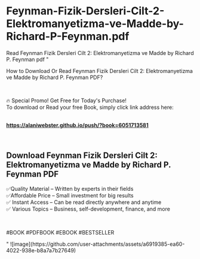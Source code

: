# Feynman-Fizik-Dersleri-Cilt-2-Elektromanyetizma-ve-Madde-by-Richard-P-Feynman.pdf
Read Feynman Fizik Dersleri Cilt 2: Elektromanyetizma ve Madde by Richard P. Feynman pdf
"<p>How to Download Or Read Feynman Fizik Dersleri Cilt 2: Elektromanyetizma ve Madde by Richard P. Feynman PDF?</p>
<p>&nbsp;</p>
<p>&#128293;  Special Promo! Get Free for Today's Purchase!<br />To download or Read your free Book, simply click link address here:&nbsp;<br />&nbsp;</p>
<p><a href=""https://alaniwebster.github.io/push/?book=6051713581""><strong>https://alaniwebster.github.io/push/?book=6051713581</strong></a></p>
<p>&nbsp;</p>
<h2>Download Feynman Fizik Dersleri Cilt 2: Elektromanyetizma ve Madde by Richard P. Feynman PDF</h2>
<p>&#x2705;Quality Material &ndash; Written by experts in their fields<br />&#x2705;Affordable Price &ndash; Small investment for big results<br />&#x2705; Instant Access &ndash; Can be read directly anywhere and anytime<br />&#x2705; Various Topics &ndash; Business, self-development, finance, and more</p>
<p>&nbsp;</p>
<p>#BOOK #PDFBOOK #EBOOK #BESTSELLER</p>
"
![image](https://github.com/user-attachments/assets/a6919385-ea60-4022-938e-b8a7a7b27649)

